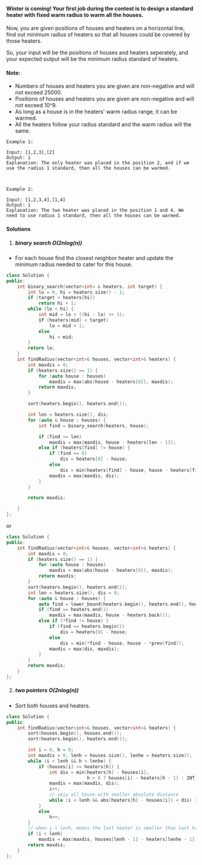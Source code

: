 #### Winter is coming! Your first job during the contest is to design a standard heater with fixed warm radius to warm all the houses.

Now, you are given positions of houses and heaters on a horizontal line, find out minimum radius of heaters so that all houses could be covered by those heaters.

So, your input will be the positions of houses and heaters seperately, and your expected output will be the minimum radius standard of heaters.

#### Note:

-    Numbers of houses and heaters you are given are non-negative and will not exceed 25000.
-    Positions of houses and heaters you are given are non-negative and will not exceed 10^9.
-    As long as a house is in the heaters' warm radius range, it can be warmed.
-    All the heaters follow your radius standard and the warm radius will the same.

 

```
Example 1:

Input: [1,2,3],[2]
Output: 1
Explanation: The only heater was placed in the position 2, and if we use the radius 1 standard, then all the houses can be warmed.

 

Example 2:

Input: [1,2,3,4],[1,4]
Output: 1
Explanation: The two heater was placed in the position 1 and 4. We need to use radius 1 standard, then all the houses can be warmed.
```

#### Solutions

1. ##### binary search O(2nlog(n))

- For each house find the closest neighbor heater and update the minimum radius needed to cater for this house.

```cpp
class Solution {
public:
    int binary_search(vector<int> & heaters, int target) {
        int lo = 0, hi = heaters.size() - 1;
        if (target > heaters[hi])
            return hi + 1;
        while (lo < hi) {
            int mid = lo + ((hi - lo) >> 1);
            if (heaters[mid] < target)
                lo = mid + 1;
            else
                hi = mid;
        }
        return lo;
    }
    int findRadius(vector<int>& houses, vector<int>& heaters) {
        int maxdis = 0;
        if (heaters.size() == 1) {
            for (auto house : houses)
                maxdis = max(abs(house - heaters[0]), maxdis);
            return maxdis;
        }

        sort(heaters.begin(), heaters.end());

        int len = heaters.size(), dis;
        for (auto & house : houses) {
            int find = binary_search(heaters, house);

            if (find >= len)
                maxdis = max(maxdis, house - heaters[len - 1]);
            else if (heaters[find] != house) {
                if (find == 0)
                    dis = heaters[0] - house;
                else
                    dis = min(heaters[find] - house, house - heaters[find - 1]);
                maxdis = max(maxdis, dis);
            }
        }

        return maxdis;

    }
};
```

or

```cpp
class Solution {
public:
    int findRadius(vector<int>& houses, vector<int>& heaters) {
        int maxdis = 0;
        if (heaters.size() == 1) {
            for (auto house : houses)
                maxdis = max(abs(house - heaters[0]), maxdis);
            return maxdis;
        }
        sort(heaters.begin(), heaters.end());
        int len = heaters.size(), dis = 0;
        for (auto & house : houses) {
            auto find = lower_bound(heaters.begin(), heaters.end(), house);
            if (find == heaters.end())
                maxdis = max(maxdis, house - heaters.back());
            else if (*find != house) {
                if (find == heaters.begin())
                    dis = heaters[0] - house;
                else
                    dis = min(*find - house, house - *prev(find));
                maxdis = max(dis, maxdis);
            }
        }
        return maxdis;
    }
};
```


2. ##### two pointers O(2nlog(n))

- Sort both houses and heaters.

```cpp
class Solution {
public:
    int findRadius(vector<int>& houses, vector<int>& heaters) {
        sort(houses.begin(), houses.end());
        sort(heaters.begin(), heaters.end());

        int i = 0, h = 0;
        int maxdis = 0, lenh = houses.size(), lenhe = heaters.size();
        while (i < lenh && h < lenhe) {
            if (houses[i] <= heaters[h]) {
                int dis = min(heaters[h] - houses[i],
                              h > 0 ? houses[i] - heaters[h - 1] : INT_MAX);
                maxdis = max(maxdis, dis);
                i++;
                // skip all house with smaller absolute distance
                while (i < lenh && abs(heaters[h] - houses[i]) < dis) i++;
            }
            else
                h++;
        }
        // when i < lenh, means the last heater is smaller than last house, it has been poassed in the while loop
        if (i < lenh)
            maxdis = max(maxdis, houses[lenh - 1] - heaters[lenhe - 1]);
        return maxdis;
    }
};
```